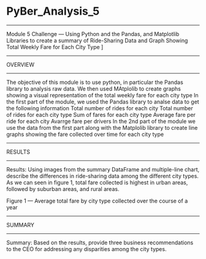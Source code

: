 # PyBer_Analysis_5 
______________________________________________________________________
Module 5 Challenge — Using Python and the Pandas, and Matplotlib Libraries to create a summary of Ride-Sharing Data and Graph Showing Total Weekly Fare for Each City Type ]
______________________________________________________________________
OVERVIEW
______________________________________________________________________
The objective of this module is to use python, in particular the Pandas library to analysis raw data. We then used MAtplolib to create graphs showing a visual representation of the total weekly fare for each city type
In the first part of the module, we used the Pandas library to analse data to get the following information 
Total number of rides for each city 
Total number of rides for each city type 
Sum of fares for each city type 
Average fare per ride for each city 
Avarrge fare per drivers
In the 2nd part of the module we use the data from the first part along with the Matplolib library to create line graphs showing the fare collected over time for each city type 
______________________________________________________________________
RESULTS 
______________________________________________________________________

Results: Using images from the summary DataFrame and multiple-line chart, describe the differences in ride-sharing data among the different city types.
As we can seen in figure 1, total fare collected is highest in urban areas, followed by suburban areas, and rural areas. 

Figure 1 — Average total fare by city type collected over the course of a year 

______________________________________________________________________
SUMMARY
______________________________________________________________________

Summary: Based on the results, provide three business recommendations to the CEO for addressing any disparities among the city types.
